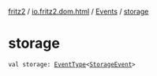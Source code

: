 [fritz2](../../index.md) / [io.fritz2.dom.html](../index.md) / [Events](index.md) / [storage](./storage.md)

# storage

`val storage: `[`EventType`](../-event-type/index.md)`<`[`StorageEvent`](https://kotlinlang.org/api/latest/jvm/stdlib/org.w3c.dom/-storage-event/index.html)`>`